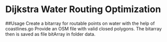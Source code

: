 # Dijkstra Water Routing Optimization

##Usage
Create a bitarray for routable points on water with the help of coastlines.go
Provide an OSM file with valid closed polygons.
The bitarray then is saved as file bitArray in folder data.

